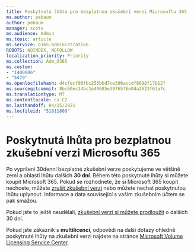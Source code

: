 ```yaml
---
title: Poskytnutá lhůta pro bezplatnou zkušební verzi Microsoftu 365
ms.author: pebaum
author: pebaum
manager: scotv
ms.audience: Admin
ms.topic: article
ms.service: o365-administration
ROBOTS: NOINDEX, NOFOLLOW
localization_priority: Priority
ms.collection: Adm_O365
ms.custom:
- "1400006"
- "5479"
ms.openlocfilehash: d4cfecf90fbc255bbd7ce396accdf8698f17b12f
ms.sourcegitcommit: 8bc60ec34bc1e40685e3976576e04a2623f63a7c
ms.translationtype: MT
ms.contentlocale: cs-CZ
ms.lasthandoff: 04/15/2021
ms.locfileid: "51811809"
---
```

# <a name="grace-period-for-microsoft-365-free-trial"></a>Poskytnutá lhůta pro bezplatnou zkušební verzi Microsoftu 365

Po vypršení 30denní bezplatné zkušební verze poskytujeme ve většině zemí a oblastí lhůtu dalších **30 dní**. Během této poskytnuté lhůty si můžete koupit Microsoft 365. Pokud se rozhodnete, že si Microsoft 365 koupit nechcete, můžete [zrušit zkušební verzi](https://docs.microsoft.com/microsoft-365/commerce/subscriptions/cancel-your-subscription?view=o365-worldwide) nebo můžete nechat poskytnutou lhůtu uplynout. Informace a data související s vaším zkušebním účtem se pak smažou.

Pokud jste to ještě neudělali, [zkušební verzi si můžete prodloužit](https://docs.microsoft.com/microsoft-365/commerce/extend-your-trial) o dalších 30 dní.

Pokud jste zákazník s **multilicencí**, odpovědi na další dotazy ohledně poskytnuté lhůty na zkušební verzi najdete na stránce [Microsoft Volume Licensing Service Center](https://support.microsoft.com/help/4471406/how-to-contact-the-microsoft-volume-licensing-service-center).
